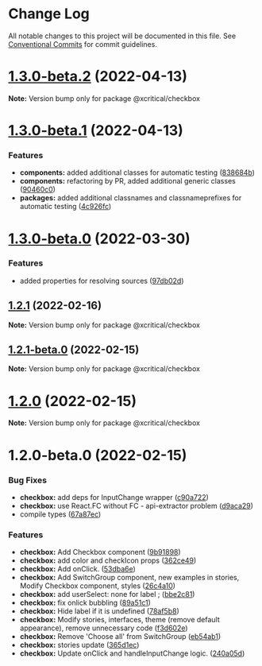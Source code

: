 # Change Log

All notable changes to this project will be documented in this file.
See [Conventional Commits](https://conventionalcommits.org) for commit guidelines.

# [1.3.0-beta.2](https://github.com/xcritical-software/xc-front-kit/compare/@xcritical/checkbox@1.3.0-beta.1...@xcritical/checkbox@1.3.0-beta.2) (2022-04-13)

**Note:** Version bump only for package @xcritical/checkbox





# [1.3.0-beta.1](https://github.com/xcritical-software/xc-front-kit/compare/@xcritical/checkbox@1.3.0-beta.0...@xcritical/checkbox@1.3.0-beta.1) (2022-04-13)


### Features

* **components:** added additional classes for automatic testing ([838684b](https://github.com/xcritical-software/xc-front-kit/commit/838684b1e96cd2a9a40620e7a67cb49b78c594b1))
* **components:** refactoring by PR, added additional generic classes ([90460c0](https://github.com/xcritical-software/xc-front-kit/commit/90460c0a573d606cd0956e526c81b068842c0685))
* **packages:** added additional classnames and classnameprefixes for automatic testing ([4c926fc](https://github.com/xcritical-software/xc-front-kit/commit/4c926fc7439650c7f0a71bcda6c06a4810e41276))





# [1.3.0-beta.0](https://github.com/xcritical-software/xc-front-kit/compare/@xcritical/checkbox@1.2.1...@xcritical/checkbox@1.3.0-beta.0) (2022-03-30)


### Features

* added properties for resolving sources ([97db02d](https://github.com/xcritical-software/xc-front-kit/commit/97db02d3db87f45c151befbdb3d6e43f44d66997))





## [1.2.1](https://github.com/xcritical-software/xc-front-kit/compare/@xcritical/checkbox@1.2.1-beta.0...@xcritical/checkbox@1.2.1) (2022-02-16)

**Note:** Version bump only for package @xcritical/checkbox





## [1.2.1-beta.0](https://github.com/xcritical-software/xc-front-kit/compare/@xcritical/checkbox@1.2.0...@xcritical/checkbox@1.2.1-beta.0) (2022-02-15)

**Note:** Version bump only for package @xcritical/checkbox





# [1.2.0](https://github.com/xcritical-software/xc-front-kit/compare/@xcritical/checkbox@1.2.0-beta.0...@xcritical/checkbox@1.2.0) (2022-02-15)

**Note:** Version bump only for package @xcritical/checkbox





# 1.2.0-beta.0 (2022-02-15)


### Bug Fixes

* **checkbox:** add deps for InputChange wrapper ([c90a722](https://github.com/xcritical-software/xc-front-kit/commit/c90a722aaa60af01428abc90faa03bc018341975))
* **checkbox:** use React.FC without FC - api-extractor problem ([d9aca29](https://github.com/xcritical-software/xc-front-kit/commit/d9aca297dd6f5e121a9aa7351486a65e848e5519))
* compile types ([67a87ec](https://github.com/xcritical-software/xc-front-kit/commit/67a87ecdec159e9f613a0836ee4189c508ef7f7e))


### Features

* **checkbox:** Add Checkbox component ([9b91898](https://github.com/xcritical-software/xc-front-kit/commit/9b91898105559d44e812caa0d41eeb2a71143382))
* **checkbox:** add color and checkIcon props ([362ce49](https://github.com/xcritical-software/xc-front-kit/commit/362ce49313d5e26a12ece3a997b6103dc79a1e75))
* **checkbox:** Add onClick. ([53dba6e](https://github.com/xcritical-software/xc-front-kit/commit/53dba6e6d9683720f0be06994cce11b6388346b2))
* **checkbox:** Add SwitchGroup component, new examples in stories, Modify Checkbox component, styles ([26c4a10](https://github.com/xcritical-software/xc-front-kit/commit/26c4a104392a2120e6a8723da3d79aefb0dab25c))
* **checkbox:** add userSelect: none for label ; ([bbe2c81](https://github.com/xcritical-software/xc-front-kit/commit/bbe2c81f6e167db277f2ac2b9cdbe7838e62c70d))
* **checkbox:** fix onlick bubbling ([89a51c1](https://github.com/xcritical-software/xc-front-kit/commit/89a51c13ba0c7eddd8d67e3b75f88f1052df4861))
* **checkbox:** Hide label if it is undefined ([78af5b8](https://github.com/xcritical-software/xc-front-kit/commit/78af5b8ece679ca0717666c37a2a01be788d96e9))
* **checkbox:** Modify stories, interfaces, theme (remove default appearance), remove unnecessary code ([f3d602e](https://github.com/xcritical-software/xc-front-kit/commit/f3d602e812b395247e8d33b186cdd3b227e2298e))
* **checkbox:** Remove 'Choose all' from SwitchGroup ([eb54ab1](https://github.com/xcritical-software/xc-front-kit/commit/eb54ab11874c0b59a8178c57a2ef7fbafff2d338))
* **checkbox:** stories update ([365d1ec](https://github.com/xcritical-software/xc-front-kit/commit/365d1ec1bb35150fafbf653b5b9aba343fdf7585))
* **checkbox:** Update onClick and handleInputChange logic. ([240a05d](https://github.com/xcritical-software/xc-front-kit/commit/240a05df73fb5c386fb779811c59fd27383eb488))
